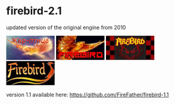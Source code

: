# firebird-2.1
 updated version of the original engine from 2010

![alt tag](https://raw.githubusercontent.com/FireFather/firebird/master/logos/firebird2.bmp)
![alt tag](https://raw.githubusercontent.com/FireFather/firebird/master/logos/firebird1.bmp)
![alt tag](https://raw.githubusercontent.com/FireFather/firebird/master/logos/firebird3.bmp)
![alt tag](https://raw.githubusercontent.com/FireFather/firebird/master/logos/firebird4.bmp)


version 1.1 available here:
https://github.com/FireFather/firebird-1.1
